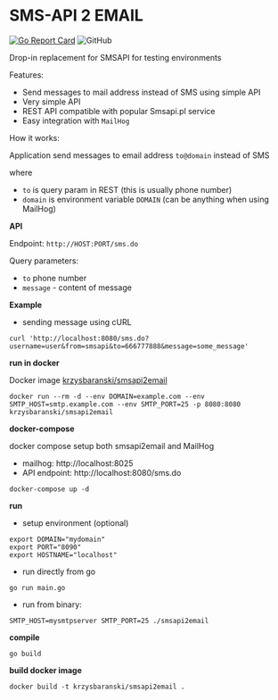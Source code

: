 # SMS-API 2 EMAIL
[![Go Report Card](https://goreportcard.com/badge/github.com/krzysbaranski/smsapi2email)](https://goreportcard.com/report/github.com/sotomskir/jira-cli)
![GitHub](https://img.shields.io/github/license/krzysbaranski/smsapi2email.svg)

Drop-in replacement for SMSAPI for testing environments

Features:

- Send messages to mail address instead of SMS using simple API 
- Very simple API
- REST API compatible with popular Smsapi.pl service
- Easy integration with `MailHog`

How it works:

Application send messages to email address `to@domain` instead of SMS

where

- `to` is query param in REST (this is usually phone number)
- `domain` is environment variable `DOMAIN` (can be anything when using MailHog)

**API**

Endpoint: `http://HOST:PORT/sms.do`

Query parameters:

- `to` phone number 
- `message` - content of message 

**Example**

- sending message using cURL
```
curl 'http://localhost:8080/sms.do?username=user&from=smsapi&to=666777888&message=some_message'
```

**run in docker**

Docker image [krzysbaranski/smsapi2email](https://store.docker.com/community/images/krzysbaranski/smsapi2email "Docker Store")

```
docker run --rm -d --env DOMAIN=example.com --env SMTP_HOST=smtp.example.com --env SMTP_PORT=25 -p 8080:8080 krzysbaranski/smsapi2email
```

**docker-compose**

docker compose setup both smsapi2email and MailHog

- mailhog: http://localhost:8025
- API endpoint: http://localhost:8080/sms.do

```
docker-compose up -d
```

**run**

- setup environment (optional)

```
export DOMAIN="mydomain"
export PORT="8090"
export HOSTNAME="localhost"
```

- run directly from go

`go run main.go`

- run from binary:

`SMTP_HOST=mysmtpserver SMTP_PORT=25 ./smsapi2email`


**compile**

`go build`

**build docker image**

`docker build -t krzysbaranski/smsapi2email .`
